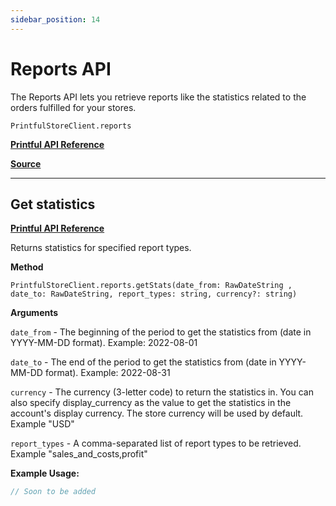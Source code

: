 ```yaml
---
sidebar_position: 14
---
```


# Reports API

The Reports API lets you retrieve reports like the statistics related to the orders fulfilled for your stores.

`PrintfulStoreClient.reports`

[**Printful API Reference**](https://developers.printful.com/docs/?_gl=1*1sbmfdi*_ga*NDMzMTM2Mjk0LjE2ODcyMzU3MDc.*_ga_EZ4XVRL864*MTY4ODc3OTM1NC4xMi4xLjE2ODg3ODEwMzYuMTAuMC4w#tag/Reports-API)

[**Source**](https://github.com/artT14/printful-sdk-js/blob/main/src/lib/reports.ts)

---

## Get statistics

[**Printful API Reference**](https://developers.printful.com/docs/?_gl=1*1sbmfdi*_ga*NDMzMTM2Mjk0LjE2ODcyMzU3MDc.*_ga_EZ4XVRL864*MTY4ODc3OTM1NC4xMi4xLjE2ODg3ODEwMzYuMTAuMC4w#operation/getStatistics)

Returns statistics for specified report types.

**Method**

`PrintfulStoreClient.reports.getStats(date_from: RawDateString , date_to: RawDateString, report_types: string, currency?: string)`

**Arguments**

`date_from` - The beginning of the period to get the statistics from (date in YYYY-MM-DD format). Example: 2022-08-01

`date_to` - The end of the period to get the statistics from (date in YYYY-MM-DD format). Example: 2022-08-31

`currency` - The currency (3-letter code) to return the statistics in. You can also specify display_currency as the value to get the statistics in the account's display currency. The store currency will be used by default. Example "USD"

`report_types` - A comma-separated list of report types to be retrieved. Example "sales_and_costs,profit"

**Example Usage:**

```js
// Soon to be added
```